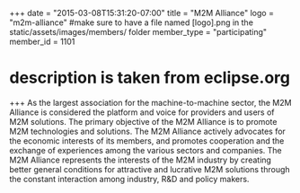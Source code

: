 +++
date = "2015-03-08T15:31:20-07:00"
title = "M2M Alliance"
logo = "m2m-alliance" #make sure to have a file named [logo].png in the static/assets/images/members/ folder
member_type = "participating"
member_id = 1101
# description is taken from eclipse.org
+++
As the largest association for the machine-to-machine sector, the M2M Alliance is considered the platform and voice for providers and users of M2M solutions. The primary objective of the M2M Alliance is to promote M2M technologies and solutions. The M2M Alliance actively advocates for the economic interests of its members, and promotes cooperation and the exchange of experiences among the various sectors and companies. The M2M Alliance represents the interests of the M2M industry by creating better general conditions for attractive and lucrative M2M solutions through the constant interaction among industry, R&D and policy makers.
